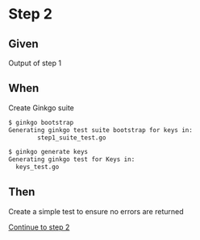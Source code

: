 # Step 2

## Given
Output of step 1

## When
Create Ginkgo suite

```bash
$ ginkgo bootstrap
Generating ginkgo test suite bootstrap for keys in:
        step1_suite_test.go
```

```bash
$ ginkgo generate keys
Generating ginkgo test for Keys in:
  keys_test.go
```

## Then

Create a simple test to ensure no errors are returned

[Continue to step 2](../step2)